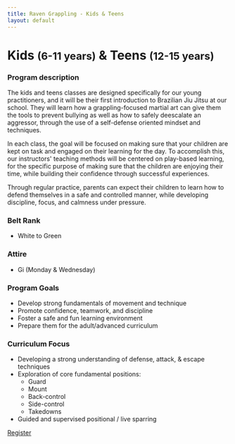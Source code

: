 ```yaml
---
title: Raven Grappling - Kids & Teens
layout: default
---
```


<div class="container py-5 px-4 p-lg-5">
  <h1>
    Kids
    <small>(6-11 years)</small>
    & Teens
    <small>(12-15 years)</small>
  </h1>

  <h3>
    Program description
  </h3>
  <p>
    The kids and teens classes are designed specifically for our young practitioners, and it will be their first introduction to Brazilian Jiu Jitsu at our school. They will learn how a grappling-focused martial art can give them the tools to prevent bullying as well as how to safely deescalate an aggressor, through the use of a self-defense oriented mindset and techniques.
  </p>
  <p>
    In each class, the goal will be focused on making sure that your children are kept on task and engaged on their learning for the day. To accomplish this, our instructors' teaching methods will be centered on play-based learning, for the specific purpose of making sure that the children are enjoying their time, while building their confidence through successful experiences.
  </p>
  <p>
    Through regular practice, parents can expect their children to learn how to defend themselves in a safe and controlled manner, while developing discipline, focus, and calmness under pressure.
  </p>

  <h3>
    Belt Rank
  </h3>
  <ul>
    <li>White to Green</li>
  </ul>

  <h3>
    Attire
  </h3>
  <ul>
    <li>Gi (Monday & Wednesday)</li>
  </ul>

  <h3>Program Goals</h3>
  <ul>
    <li>Develop strong fundamentals of movement and technique</li>
    <li>Promote confidence, teamwork, and discipline</li>
    <li>Foster a safe and fun learning environment</li>
    <li>Prepare them for the adult/advanced curriculum</li>
  </ul>

  <h3>
    Curriculum Focus
  </h3>
  <ul>
    <li>Developing a strong understanding of defense, attack, & escape techniques</li>
    <li>
      Exploration of core fundamental positions:
      <ul>
        <li>Guard</li>
        <li>Mount</li>
        <li>Back-control</li>
        <li>Side-control</li>
        <li>Takedowns</li>
      </ul>
    </li>
    <li>Guided and supervised positional / live sparring</li>
  </ul>
</div>

<div class="container py-5 px-4 p-lg-5">
  <a href="/memberships" class="rg-button">Register</a>
</div>
